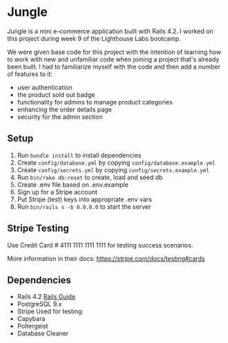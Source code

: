 # Jungle

Jungle is a mini e-commerce application built with Rails 4.2. I worked on this project during week 9 of the Lighthouse Labs bootcamp. 

We were given base code for this project with the intention of learning how to work with new and unfamiliar code when joining a project that's already been built. I had to familiarize myself with the code and then add a number of features to it: 
 - user authentication
 - the product sold out badge
 - functionality for admins to manage product categories
 - enhancing the order details page
 - security for the admin section

## Setup

1. Run `bundle install` to install dependencies
2. Create `config/database.yml` by copying `config/database.example.yml`
3. Create `config/secrets.yml` by copying `config/secrets.example.yml`
4. Run `bin/rake db:reset` to create, load and seed db
5. Create .env file based on .env.example
6. Sign up for a Stripe account
7. Put Stripe (test) keys into appropriate .env vars
8. Run `bin/rails s -b 0.0.0.0` to start the server

## Stripe Testing

Use Credit Card # 4111 1111 1111 1111 for testing success scenarios.

More information in their docs: <https://stripe.com/docs/testing#cards>

## Dependencies

* Rails 4.2 [Rails Guide](http://guides.rubyonrails.org/v4.2/)
* PostgreSQL 9.x
* Stripe
Used for testing: 
* Capybara
* Poltergeist
* Database Cleaner